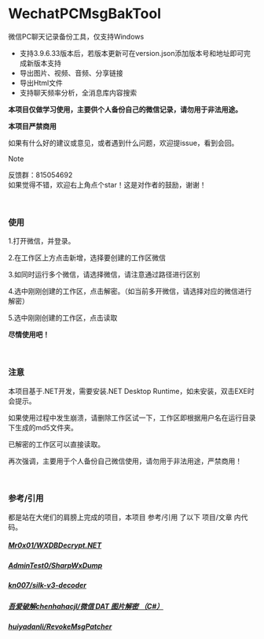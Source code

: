 # WechatPCMsgBakTool
微信PC聊天记录备份工具，仅支持Windows

- 支持3.9.6.33版本后，若版本更新可在version.json添加版本号和地址即可完成新版本支持
- 导出图片、视频、音频、分享链接
- 导出Html文件
- 支持聊天频率分析，全消息库内容搜索

**本项目仅做学习使用，主要供个人备份自己的微信记录，请勿用于非法用途。**

**本项目严禁商用**

如果有什么好的建议或意见，或者遇到什么问题，欢迎提issue，看到会回。


> [!NOTE]
> 反馈群：815054692<br/>
> 如果觉得不错，欢迎右上角点个star！这是对作者的鼓励，谢谢！
<br/>

### 使用
<p>1.打开微信，并登录。</p>
<p>2.在工作区上方点击新增，选择要创建的工作区微信</p>
<p>3.如同时运行多个微信，请选择微信，请注意通过路径进行区别</p>
<p>4.选中刚刚创建的工作区，点击解密。（如当前多开微信，请选择对应的微信进行解密）</p>
<p>5.选中刚刚创建的工作区，点击读取</p>
<p><b>尽情使用吧！</b></p>
<br/>

### 注意
<p>本项目基于.NET开发，需要安装.NET Desktop Runtime，如未安装，双击EXE时会提示。</p>
<p>如果使用过程中发生崩溃，请删除工作区试一下，工作区即根据用户名在运行目录下生成的md5文件夹。</p>
<p>已解密的工作区可以直接读取。</p>
<p>再次强调，主要用于个人备份自己微信使用，请勿用于非法用途，严禁商用！</p>
<br/>

### 参考/引用
都是站在大佬们的肩膀上完成的项目，本项目 参考/引用 了以下 项目/文章 内代码。
##### [Mr0x01/WXDBDecrypt.NET](https://github.com/Mr0x01/WXDBDecrypt.NET)
##### [AdminTest0/SharpWxDump](https://github.com/AdminTest0/SharpWxDump)
##### [kn007/silk-v3-decoder](https://github.com/kn007/silk-v3-decoder)
##### [吾爱破解chenhahacjl/微信 DAT 图片解密 （C#）](https://www.52pojie.cn/forum.php?mod=viewthread&tid=1507922)
##### [huiyadanli/RevokeMsgPatcher](https://github.com/huiyadanli/RevokeMsgPatcher)
